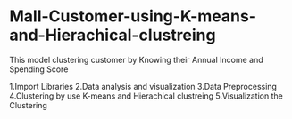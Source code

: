 # Mall-Customer-using-K-means-and-Hierachical-clustreing
This model clustering customer by Knowing their Annual Income and Spending Score

1.Import Libraries
2.Data analysis and visualization
3.Data Preprocessing
4.Clustering by use K-means and Hierachical clustreing
5.Visualization the Clustering
